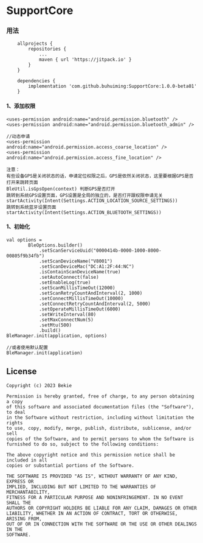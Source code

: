 # SupportCore

### 用法

        allprojects {
            repositories {
                ...
                maven { url 'https://jitpack.io' }
            }
        }

        dependencies {
            implementation 'com.github.buhuiming:SupportCore:1.0.0-beta01'
        }

#### 1、添加权限
    <uses-permission android:name="android.permission.bluetooth" />
    <uses-permission android:name="android.permission.bluetooth_admin" />
    
    //动态申请
    <uses-permission android:name="android.permission.access_coarse_location" />
    <uses-permission android:name="android.permission.access_fine_location" />

    注意：
    有些设备GPS是关闭状态的话，申请定位权限之后，GPS是依然关闭状态，这里要根据GPS是否打开来跳转页面
    BleUtil.isGpsOpen(context) 判断GPS是否打开
    跳转到系统GPS设置页面，GPS设置是全局的独立的，是否打开跟权限申请无关
    startActivity(Intent(Settings.ACTION_LOCATION_SOURCE_SETTINGS))
    跳转到系统蓝牙设置页面
    startActivity(Intent(Settings.ACTION_BLUETOOTH_SETTINGS))

#### 1、初始化
    val options =
            BleOptions.builder()
                .setScanServiceUuid("0000414b-0000-1000-8000-00805f9b34fb")
                .setScanDeviceName("V8001")
                .setScanDeviceMac("DC:A1:2F:44:NC")
                .isContainScanDeviceName(true)
                .setAutoConnect(false)
                .setEnableLog(true)
                .setScanMillisTimeOut(12000)
                .setScanRetryCountAndInterval(2, 1000)
                .setConnectMillisTimeOut(10000)
                .setConnectRetryCountAndInterval(2, 5000)
                .setOperateMillisTimeOut(6000)
                .setWriteInterval(80)
                .setMaxConnectNum(5)
                .setMtu(500)
                .build()
    BleManager.init(application, options)

    //或者使用默认配置
    BleManager.init(application)

## License

```
Copyright (c) 2023 Bekie

Permission is hereby granted, free of charge, to any person obtaining a copy
of this software and associated documentation files (the "Software"), to deal
in the Software without restriction, including without limitation the rights
to use, copy, modify, merge, publish, distribute, sublicense, and/or sell
copies of the Software, and to permit persons to whom the Software is
furnished to do so, subject to the following conditions:

The above copyright notice and this permission notice shall be included in all
copies or substantial portions of the Software.

THE SOFTWARE IS PROVIDED "AS IS", WITHOUT WARRANTY OF ANY KIND, EXPRESS OR
IMPLIED, INCLUDING BUT NOT LIMITED TO THE WARRANTIES OF MERCHANTABILITY,
FITNESS FOR A PARTICULAR PURPOSE AND NONINFRINGEMENT. IN NO EVENT SHALL THE
AUTHORS OR COPYRIGHT HOLDERS BE LIABLE FOR ANY CLAIM, DAMAGES OR OTHER
LIABILITY, WHETHER IN AN ACTION OF CONTRACT, TORT OR OTHERWISE, ARISING FROM,
OUT OF OR IN CONNECTION WITH THE SOFTWARE OR THE USE OR OTHER DEALINGS IN THE
SOFTWARE.
```